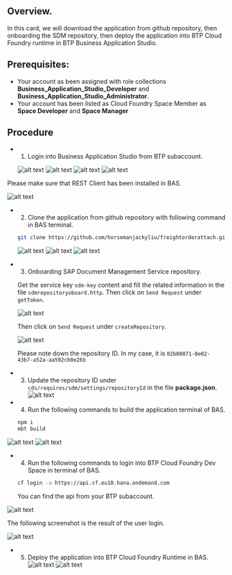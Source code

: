 ## Overview.

In this card, we will download the application from github repository, then onboarding the SDM repository, then deploy the application into BTP Cloud Foundry runtime in BTP Business Application Studio.

## Prerequisites:

- Your account as been assigned with role collections **Business_Application_Studio_Developer** and **Business_Application_Studio_Administrator**.
- Your account has been listed as Cloud Foundry Space Member as **Space Developer** and **Space Manager**

## Procedure

- 1. Login into Business Application Studio from BTP subaccount.

  ![alt text](image.png)
  ![alt text](image-11.png)
  ![alt text](image-12.png)
  ![alt text](image-13.png)

Please make sure that REST Client has been installed in BAS.

![alt text](image-1.png)

- 2. Clone the application from github repository with following command in BAS terminal.

  ```bash
  git clone https://github.com/horsemanjackyliu/freightorderattach.git
  ```

  ![alt text](image-14.png)
  ![alt text](image-12.png)
  ![alt text](image-15.png)

- 3. Onboarding SAP Document Management Service repository.

  Get the service key `sdm-key` content and fill the related information in the file `sdmrepositoryoboard.http`. Then click on `Send Request` under `getToken`.

  ![alt text](image-2.png)

  Then click on `Send Request` under `createRepository`.

  ![alt text](image-3.png)

  Please note down the repository ID. In my case, it is `02b80071-0e02-43b7-a52a-aa592cb0e26b`

- 3. Update the repository ID under `cds/requires/sdm/settings/repositoryId` in the file **package.json**.
     ![alt text](image-4.png)

- 4. Run the following commands to build the application terminal of BAS.

  ```bash
  npm i
  mbt build
  ```

![alt text](image-5.png)
![alt text](image-6.png)

- 4. Run the following commands to login into BTP Cloud Foundry Dev Space in terminal of BAS.

  ```bash
  cf login -a https://api.cf.eu10.hana.ondemand.com
  ```

  You can find the api from your BTP subaccount.

![alt text](image-7.png)

The following screenshot is the result of the user login.

![alt text](image-8.png)

- 5. Deploy the application into BTP Cloud Foundry Runtime in BAS.
     ![alt text](image-9.png)
     ![alt text](image-10.png)
